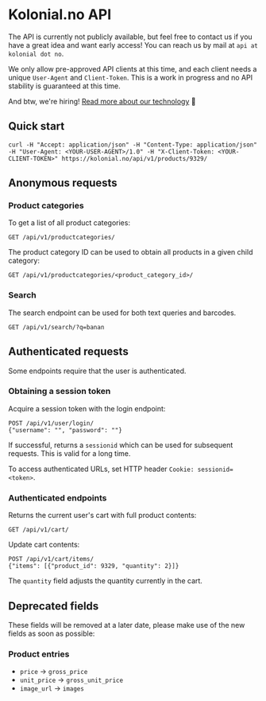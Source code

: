 # Kolonial.no API

The API is currently not publicly available, but feel free to contact us if you have a great idea and want early access! You can reach us by mail at `api at kolonial dot no`.

We only allow pre-approved API clients at this time, and each client needs a unique `User-Agent` and `Client-Token`. This is a work in progress and no API stability is guaranteed at this time.

And btw, we're hiring! [Read more about our technology](https://kolonial.no/om/teknologi/) :raised_hands:


## Quick start

    curl -H "Accept: application/json" -H "Content-Type: application/json" -H "User-Agent: <YOUR-USER-AGENT>/1.0" -H "X-Client-Token: <YOUR-CLIENT-TOKEN>" https://kolonial.no/api/v1/products/9329/


## Anonymous requests


### Product categories

To get a list of all product categories:

    GET /api/v1/productcategories/

The product category ID can be used to obtain all products in a given child category:

    GET /api/v1/productcategories/<product_category_id>/


### Search

The search endpoint can be used for both text queries and barcodes.

    GET /api/v1/search/?q=banan


## Authenticated requests

Some endpoints require that the user is authenticated.

### Obtaining a session token

Acquire a session token with the login endpoint:


    POST /api/v1/user/login/
    {"username": "", "password": ""}

If successful, returns a `sessionid` which can be used for subsequent requests. This is valid for a long time.

To access authenticated URLs, set HTTP header `Cookie: sessionid=<token>`.


### Authenticated endpoints

Returns the current user's cart with full product contents:

    GET /api/v1/cart/


Update cart contents:

    POST /api/v1/cart/items/
    {"items": [{"product_id": 9329, "quantity": 2}]}

The `quantity` field adjusts the quantity currently in the cart.


## Deprecated fields

These fields will be removed at a later date, please make use of the new fields as soon as possible:

### Product entries

- `price` -> `gross_price`
- `unit_price` -> `gross_unit_price`
- `image_url` -> `images`

